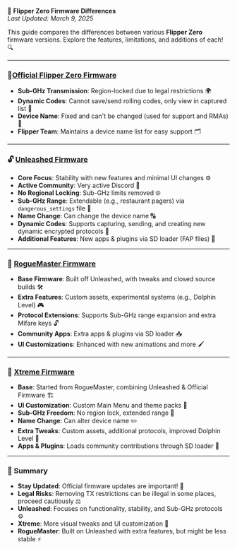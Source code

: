 🚀 **Flipper Zero Firmware Differences**  
*Last Updated: March 9, 2025*  

This guide compares the differences between various **Flipper Zero** firmware versions. Explore the features, limitations, and additions of each! 🔍

---

### **🔹[Official Flipper Zero Firmware](https://github.com/flipperdevices/flipperzero-firmware)**  
- **Sub-GHz Transmission**: Region-locked due to legal restrictions 🌍  
- **Dynamic Codes**: Cannot save/send rolling codes, only view in captured list 🛑  
- **Device Name**: Fixed and can't be changed (used for support and RMAs) 🔧  
- **Flipper Team**: Maintains a device name list for easy support 🗂️  

---

### **🔓 [Unleashed Firmware](https://github.com/DarkFlippers/unleashed-firmware)**  
- **Core Focus**: Stability with new features and minimal UI changes ⚙️  
- **Active Community**: Very active Discord 💬  
- **No Regional Locking**: Sub-GHz limits removed 🌐  
- **Sub-GHz Range**: Extendable (e.g., restaurant pagers) via `dangerous_settings` file 📡  
- **Name Change**: Can change the device name 🔠  
- **Dynamic Codes**: Supports capturing, sending, and creating new dynamic encrypted protocols 🔑  
- **Additional Features**: New apps & plugins via SD loader (FAP files) 💾  

---

### **💫 [RogueMaster Firmware](https://github.com/RogueMaster/flipperzero-firmware-wPlugins)**  
- **Base Firmware**: Built off Unleashed, with tweaks and closed source builds 🛠️  
- **Extra Features**: Custom assets, experimental systems (e.g., Dolphin Level) 🎮  
- **Protocol Extensions**: Supports Sub-GHz range expansion and extra Mifare keys 🔓  
- **Community Apps**: Extra apps & plugins via SD loader 📥  
- **UI Customizations**: Enhanced with new animations and more 🖌️  

---

### **💋 [Xtreme Firmware](https://github.com/Flipper-XFW/Xtreme-Firmware)**  
- **Base**: Started from RogueMaster, combining Unleashed & Official Firmware 🏗️  
- **UI Customization**: Custom Main Menu and theme packs 🎨  
- **Sub-GHz Freedom**: No region lock, extended range 📡  
- **Name Change**: Can alter device name ✏️  
- **Extra Tweaks**: Custom assets, additional protocols, improved Dolphin Level 🐬  
- **Apps & Plugins**: Loads community contributions through SD loader 📲  

---

### **📝 Summary**  
- **Stay Updated**: Official firmware updates are important! 🔄  
- **Legal Risks**: Removing TX restrictions can be illegal in some places, proceed cautiously ⚖️  
- **Unleashed**: Focuses on functionality, stability, and Sub-GHz protocols ⚙️  
- **Xtreme**: More visual tweaks and UI customization 🌈  
- **RogueMaster**: Built on Unleashed with extra features, but might be less stable ⚡ 
